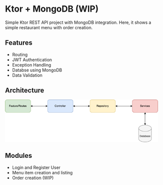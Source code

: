 
# Ktor + MongoDB (WIP)

Simple Ktor REST API project with MongoDB integration. Here, it shows a simple restaurant menu with order creation.


## Features

- Routing
- JWT Authentication
- Exception Handling
- Databse using MongoDB
- Data Validation


## Architecture

![App Screenshot](ktor%20architecture.png)


## Modules
- Login and Register User
- Menu item creation and listing
- Order creation (WIP)
